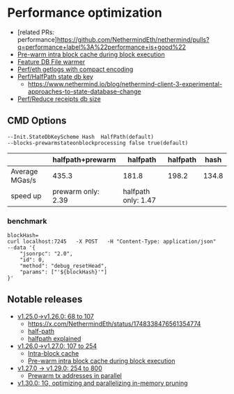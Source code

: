 # Performance optimization
- [related PRs: performance]https://github.com/NethermindEth/nethermind/pulls?q=performance+label%3A%22performance+is+good%22
- [Pre-warm intra block cache during block execution](https://github.com/NethermindEth/nethermind/pull/7055)
- [Feature DB File warmer ](https://github.com/NethermindEth/nethermind/pull/7050)
- [Perf/eth getlogs with compact encoding](https://github.com/NethermindEth/nethermind/pull/5569)
- [Perf/HalfPath state db key](https://github.com/NethermindEth/nethermind/pull/6331)
    - https://www.nethermind.io/blog/nethermind-client-3-experimental-approaches-to-state-database-change
- [Perf/Reduce receipts db size](https://github.com/NethermindEth/nethermind/pull/5531)

## CMD Options
```
--Init.StateDbKeyScheme Hash  HalfPath(default)
--blocks-prewarmstateonblockprocessing false true(default)
```
|              |halfpath+prewarm| halfpath| halfpath | hash|
|---------     |----------------|---------|---------|---------|
|Average MGas/s|	435.3 	    |181.8    |198.2 	 |134.8 |
|speed up	   |prewarm only:	2.39 	  |	halfpath only:	1.47 |



### benchmark
```
blockHash=
curl localhost:7245   -X POST   -H "Content-Type: application/json"   --data '{
    "jsonrpc": "2.0",
    "id": 0,
    "method": "debug_resetHead",
    "params": ["'${blockHash}'"]
}'
```

## Notable releases
- [v1.25.0->v1.26.0: 68 to 107](https://github.com/NethermindEth/nethermind/releases/tag/1.26.0)
    - https://x.com/NethermindEth/status/1748338476561354774
    - [half-path](https://github.com/NethermindEth/nethermind/pull/6331)
    - [halfpath explained](https://medium.com/nethermind-eth/nethermind-client-3-experimental-approaches-to-state-database-change-8498e3d89771)
- [v1.26.0->v1.27.0: 107 to 254](https://github.com/NethermindEth/nethermind/releases/tag/1.27.0)
    - [Intra-block cache](https://github.com/NethermindEth/nethermind/pull/7039)
    - [Pre-warm intra block cache during block execution](https://github.com/NethermindEth/nethermind/pull/7055)
- [v1.27.0 -> v1.29.0: 254 to 800](https://github.com/NethermindEth/nethermind/releases/tag/1.29.0)
    - [Prewarm tx addresses in parallel](https://github.com/NethermindEth/nethermind/pull/7423)
- [v1.30.0: 1G, optimizing and parallelizing in-memory pruning](https://github.com/NethermindEth/nethermind/releases/tag/1.30.0)